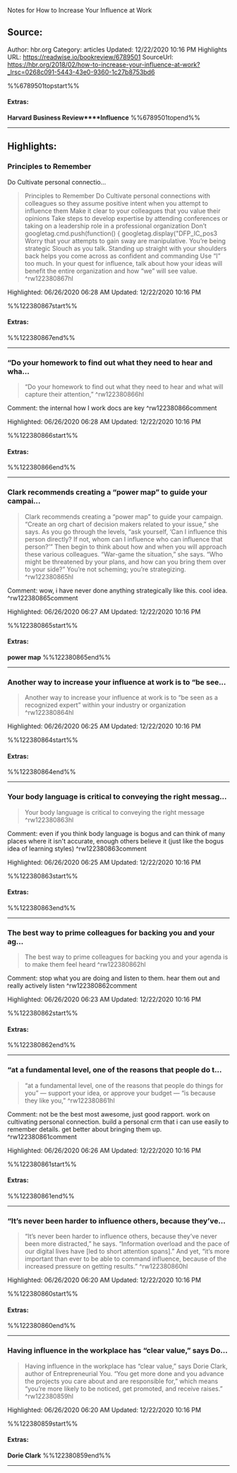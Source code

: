 Notes for How to Increase Your Influence at Work

## Source:
Author: hbr.org
Category: articles
Updated: 12/22/2020 10:16 PM
Highlights URL: https://readwise.io/bookreview/6789501
SourceUrl: https://hbr.org/2018/02/how-to-increase-your-influence-at-work?_lrsc=0268c091-5443-43e0-9360-1c27b8753bd6

%%6789501topstart%%
#### Extras:
**Harvard Business Review****Influence**
%%6789501topend%%


 
-----
 ## Highlights:

### Principles to Remember 
Do Cultivate personal connectio...
>Principles to Remember 
Do
>Cultivate personal connections with colleagues so they assume positive intent when you attempt to influence them
>Make it clear to your colleagues that you value their opinions
>Take steps to develop expertise by attending conferences or taking on a leadership role in a professional organization
>Don’t
>googletag.cmd.push(function() { googletag.display("DFP_IC_pos3
>Worry that your attempts to gain sway are manipulative. You’re being strategic
>Slouch as you talk. Standing up straight with your shoulders back helps you come across as confident and commanding
>Use “I” too much. In your quest for influence, talk about how your ideas will benefit the entire organization and how “we” will see value. ^rw122380867hl


Highlighted: 06/26/2020 06:28 AM
Updated: 12/22/2020 10:16 PM

%%122380867start%%
#### Extras:

%%122380867end%%



------

### “Do your homework to find out what they need to hear and wha...
>“Do your homework to find out what they need to hear and what will capture their attention,” ^rw122380866hl

Comment: the internal how I work docs are key ^rw122380866comment

Highlighted: 06/26/2020 06:28 AM
Updated: 12/22/2020 10:16 PM

%%122380866start%%
#### Extras:

%%122380866end%%



------

### Clark recommends creating a “power map” to guide your campai...
>Clark recommends creating a “power map” to guide your campaign. “Create an org chart of decision makers related to your issue,” she says. As you go through the levels, “ask yourself, ‘Can I influence this person directly? If not, whom can I influence who can influence that person?’” Then begin to think about how and when you will approach these various colleagues. “War-game the situation,” she says. “Who might be threatened by your plans, and how can you bring them over to your side?” You’re not scheming; you’re strategizing. ^rw122380865hl

Comment: wow, i have never done anything strategically like this. cool idea. ^rw122380865comment

Highlighted: 06/26/2020 06:27 AM
Updated: 12/22/2020 10:16 PM

%%122380865start%%
#### Extras:
**power map**
%%122380865end%%



------

### Another way to increase your influence at work is to “be see...
>Another way to increase your influence at work is to “be seen as a recognized expert” within your industry or organization ^rw122380864hl


Highlighted: 06/26/2020 06:25 AM
Updated: 12/22/2020 10:16 PM

%%122380864start%%
#### Extras:

%%122380864end%%



------

### Your body language is critical to conveying the right messag...
>Your body language is critical to conveying the right message ^rw122380863hl

Comment: even if you think body language is bogus and can think of many places where it isn't accurate, enough others believe it (just like the bogus idea of learning styles) ^rw122380863comment

Highlighted: 06/26/2020 06:25 AM
Updated: 12/22/2020 10:16 PM

%%122380863start%%
#### Extras:

%%122380863end%%



------

### The best way to prime colleagues for backing you and your ag...
>The best way to prime colleagues for backing you and your agenda is to make them feel heard ^rw122380862hl

Comment: stop what you are doing and listen to them. hear them out and really actively listen ^rw122380862comment

Highlighted: 06/26/2020 06:23 AM
Updated: 12/22/2020 10:16 PM

%%122380862start%%
#### Extras:

%%122380862end%%



------

### “at a fundamental level, one of the reasons that people do t...
>“at a fundamental level, one of the reasons that people do things for you” — support your idea, or approve your budget — “is because they like you,” ^rw122380861hl

Comment: not be the best most awesome, just good rapport. work on cultivating personal connection. build a personal crm that i can use easily to remember details. get better about bringing them up. ^rw122380861comment

Highlighted: 06/26/2020 06:26 AM
Updated: 12/22/2020 10:16 PM

%%122380861start%%
#### Extras:

%%122380861end%%



------

### “It’s never been harder to influence others, because they’ve...
>“It’s never been harder to influence others, because they’ve never been more distracted,” he says. “Information overload and the pace of our digital lives have [led to short attention spans].” And yet, “it’s more important than ever to be able to command influence, because of the increased pressure on getting results.” ^rw122380860hl


Highlighted: 06/26/2020 06:20 AM
Updated: 12/22/2020 10:16 PM

%%122380860start%%
#### Extras:

%%122380860end%%



------

### Having influence in the workplace has “clear value,” says Do...
>Having influence in the workplace has “clear value,” says Dorie Clark, author of Entrepreneurial You. “You get more done and you advance the projects you care about and are responsible for,” which means “you’re more likely to be noticed, get promoted, and receive raises.” ^rw122380859hl


Highlighted: 06/26/2020 06:20 AM
Updated: 12/22/2020 10:16 PM

%%122380859start%%
#### Extras:
**Dorie Clark**
%%122380859end%%



------


